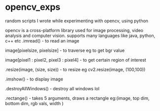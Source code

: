 # opencv_exps
random scripts I wrote while experimenting with opencv, using python

opencv is a cross-platform library used for image processing, video analysis and computer vision.
supports many languages like java, python, c++ etc
.imread() - to read an image

image[pixelsize, pixelsize] - to traverse eg to get bgr value

image[pixel1 : pixel2, pixel3 : pixel4] - to get certain region of interest

.resize(image, (size, size)) - to resize eg cv2.resize(image, (100,100))

.imshow() - to display image

.destroyAllWindows() - destroy all windows lol

.rectange() - takes 5 arguments, draws a rectangle eg:(image, top dim, bottom dim, rgb vals, width )


